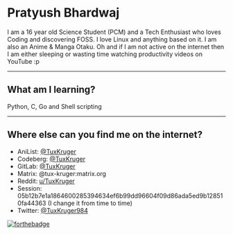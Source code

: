 # Pratyush Bhardwaj

I am a 16 year old Science Student (PCM) and a Tech Enthusiast who loves Coding and discovering FOSS. I love Linux and anything based on it. I am also an Anime & Manga Otaku. Oh and if I am not active on the internet then I am either sleeping or wasting time watching productivity videos on YouTube :p

---

## What am I learning?

Python, C, Go and Shell scripting

---

## Where else can you find me on the internet?

- AniList: [@TuxKruger](https://anilist.co/user/TuxKruger/)
- Codeberg: [@TuxKruger](https://codeberg.org/TuxKruger)
- GitLab: [@TuxKruger](https://gitlab.com/TuxKruger)
- Matrix: @tux-kruger:matrix.org
- Reddit: [u/TuxKruger](https://www.reddit.com/user/TuxKruger/)
- Session: 05b12b7e1a1864600285394634ef6b99dd96604f09d86ada5ed9b128510fa44363 (I change it from time to time)
- Twitter: [@TuxKruger984](https://twitter.com/TuxKruger984)

[![forthebadge](https://forthebadge.com/images/badges/kinda-sfw.svg)](https://forthebadge.com)

